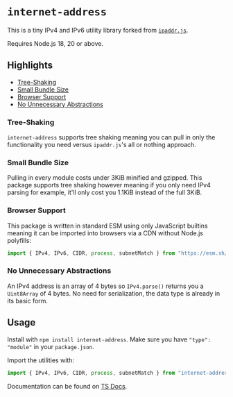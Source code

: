# `internet-address`
This is a tiny IPv4 and IPv6 utility library forked from [`ipaddr.js`](https://www.npmjs.com/package/ipaddr.js).

Requires Node.js 18, 20 or above.

## Highlights
- [Tree-Shaking](#tree-shaking)
- [Small Bundle Size](#small-bundle-size)
- [Browser Support](#browser-support)
- [No Unnecessary Abstractions](#no-unnecessary-abstractions)

### Tree-Shaking
`internet-address` supports tree shaking meaning you can pull in only the functionality you need versus `ipaddr.js`'s
all or nothing approach.

### Small Bundle Size
Pulling in every module costs under 3KiB minified and gzipped. This package supports tree shaking however meaning if you
only need IPv4 parsing for example, it'll only cost you 1.1KiB instead of the full 3KiB.

### Browser Support
This package is written in standard ESM using only JavaScript builtins meaning it can be imported into browsers via a
CDN without Node.js polyfills:
```js
import { IPv4, IPv6, CIDR, process, subnetMatch } from "https://esm.sh/internet-address"
```

### No Unnecessary Abstractions
An IPv4 address is an array of 4 bytes so `IPv4.parse()` returns you a `Uint8Array` of 4 bytes. No need for
serialization, the data type is already in its basic form.

## Usage
Install with `npm install internet-address`. Make sure you have `"type": "module"` in your `package.json`.

Import the utilities with:
```js
import { IPv4, IPv6, CIDR, process, subnetMatch } from "internet-address"
```

Documentation can be found on [TS Docs](https://tsdocs.dev/docs/internet-address/modules/IPv4).
